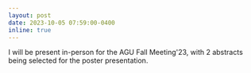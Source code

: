 ```yaml
---
layout: post
date: 2023-10-05 07:59:00-0400
inline: true
---
```

I will be present in-person for the AGU Fall Meeting'23, with 2 abstracts being selected for the poster presentation.
